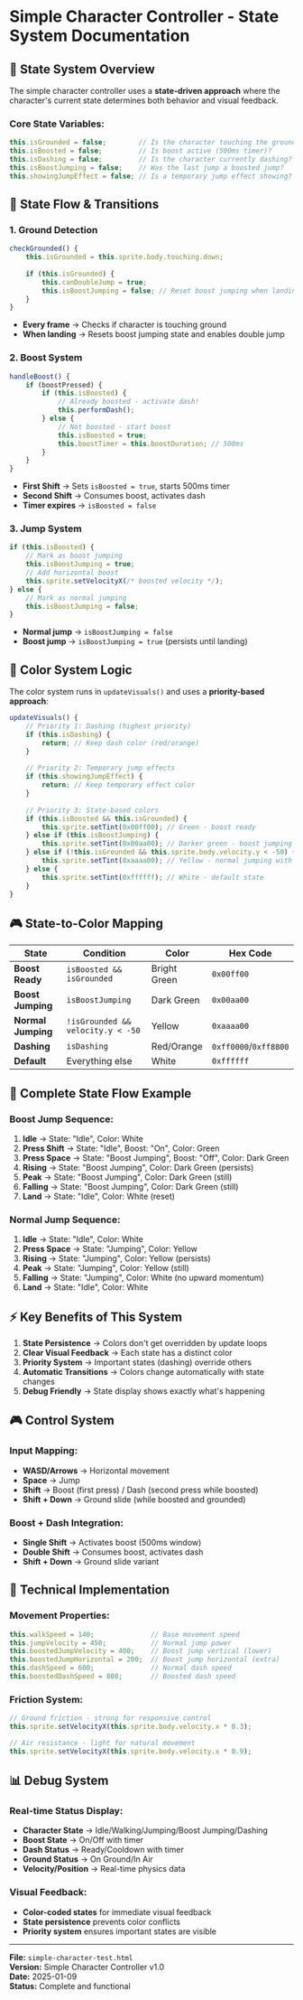 # Simple Character Controller - State System Documentation

## 🎯 **State System Overview**

The simple character controller uses a **state-driven approach** where the character's current state determines both behavior and visual feedback.

### **Core State Variables:**
```javascript
this.isGrounded = false;        // Is the character touching the ground?
this.isBoosted = false;         // Is boost active (500ms timer)?
this.isDashing = false;         // Is the character currently dashing?
this.isBoostJumping = false;    // Was the last jump a boosted jump?
this.showingJumpEffect = false; // Is a temporary jump effect showing?
```

## 🔄 **State Flow & Transitions**

### **1. Ground Detection**
```javascript
checkGrounded() {
    this.isGrounded = this.sprite.body.touching.down;
    
    if (this.isGrounded) {
        this.canDoubleJump = true;
        this.isBoostJumping = false; // Reset boost jumping when landing
    }
}
```
- **Every frame** → Checks if character is touching ground
- **When landing** → Resets boost jumping state and enables double jump

### **2. Boost System**
```javascript
handleBoost() {
    if (boostPressed) {
        if (this.isBoosted) {
            // Already boosted - activate dash!
            this.performDash();
        } else {
            // Not boosted - start boost
            this.isBoosted = true;
            this.boostTimer = this.boostDuration; // 500ms
        }
    }
}
```
- **First Shift** → Sets `isBoosted = true`, starts 500ms timer
- **Second Shift** → Consumes boost, activates dash
- **Timer expires** → `isBoosted = false`

### **3. Jump System**
```javascript
if (this.isBoosted) {
    // Mark as boost jumping
    this.isBoostJumping = true;
    // Add horizontal boost
    this.sprite.setVelocityX(/* boosted velocity */);
} else {
    // Mark as normal jumping
    this.isBoostJumping = false;
}
```
- **Normal jump** → `isBoostJumping = false`
- **Boost jump** → `isBoostJumping = true` (persists until landing)

## 🎨 **Color System Logic**

The color system runs in `updateVisuals()` and uses a **priority-based approach**:

```javascript
updateVisuals() {
    // Priority 1: Dashing (highest priority)
    if (this.isDashing) {
        return; // Keep dash color (red/orange)
    }
    
    // Priority 2: Temporary jump effects
    if (this.showingJumpEffect) {
        return; // Keep temporary effect color
    }
    
    // Priority 3: State-based colors
    if (this.isBoosted && this.isGrounded) {
        this.sprite.setTint(0x00ff00); // Green - boost ready
    } else if (this.isBoostJumping) {
        this.sprite.setTint(0x00aa00); // Darker green - boost jumping
    } else if (!this.isGrounded && this.sprite.body.velocity.y < -50) {
        this.sprite.setTint(0xaaaa00); // Yellow - normal jumping with momentum
    } else {
        this.sprite.setTint(0xffffff); // White - default state
    }
}
```

## 🎮 **State-to-Color Mapping**

| State | Condition | Color | Hex Code |
|-------|-----------|-------|----------|
| **Boost Ready** | `isBoosted && isGrounded` | Bright Green | `0x00ff00` |
| **Boost Jumping** | `isBoostJumping` | Dark Green | `0x00aa00` |
| **Normal Jumping** | `!isGrounded && velocity.y < -50` | Yellow | `0xaaaa00` |
| **Dashing** | `isDashing` | Red/Orange | `0xff0000`/`0xff8800` |
| **Default** | Everything else | White | `0xffffff` |

## 🔄 **Complete State Flow Example**

### **Boost Jump Sequence:**
1. **Idle** → State: "Idle", Color: White
2. **Press Shift** → State: "Idle", Boost: "On", Color: Green
3. **Press Space** → State: "Boost Jumping", Boost: "Off", Color: Dark Green
4. **Rising** → State: "Boost Jumping", Color: Dark Green (persists)
5. **Peak** → State: "Boost Jumping", Color: Dark Green (still)
6. **Falling** → State: "Boost Jumping", Color: Dark Green (still)
7. **Land** → State: "Idle", Color: White (reset)

### **Normal Jump Sequence:**
1. **Idle** → State: "Idle", Color: White
2. **Press Space** → State: "Jumping", Color: Yellow
3. **Rising** → State: "Jumping", Color: Yellow (persists)
4. **Peak** → State: "Jumping", Color: Yellow (still)
5. **Falling** → State: "Jumping", Color: White (no upward momentum)
6. **Land** → State: "Idle", Color: White

## ⚡ **Key Benefits of This System**

1. **State Persistence** → Colors don't get overridden by update loops
2. **Clear Visual Feedback** → Each state has a distinct color
3. **Priority System** → Important states (dashing) override others
4. **Automatic Transitions** → Colors change automatically with state changes
5. **Debug Friendly** → State display shows exactly what's happening

## 🎮 **Control System**

### **Input Mapping:**
- **WASD/Arrows** → Horizontal movement
- **Space** → Jump
- **Shift** → Boost (first press) / Dash (second press while boosted)
- **Shift + Down** → Ground slide (while boosted and grounded)

### **Boost + Dash Integration:**
- **Single Shift** → Activates boost (500ms window)
- **Double Shift** → Consumes boost, activates dash
- **Shift + Down** → Ground slide variant

## 🔧 **Technical Implementation**

### **Movement Properties:**
```javascript
this.walkSpeed = 140;              // Base movement speed
this.jumpVelocity = 450;           // Normal jump power
this.boostedJumpVelocity = 400;    // Boost jump vertical (lower)
this.boostedJumpHorizontal = 200;  // Boost jump horizontal (extra)
this.dashSpeed = 600;              // Normal dash speed
this.boostedDashSpeed = 800;       // Boosted dash speed
```

### **Friction System:**
```javascript
// Ground friction - strong for responsive control
this.sprite.setVelocityX(this.sprite.body.velocity.x * 0.3);

// Air resistance - light for natural movement
this.sprite.setVelocityX(this.sprite.body.velocity.x * 0.9);
```

## 📊 **Debug System**

### **Real-time Status Display:**
- **Character State** → Idle/Walking/Jumping/Boost Jumping/Dashing
- **Boost State** → On/Off with timer
- **Dash Status** → Ready/Cooldown with timer
- **Ground Status** → On Ground/In Air
- **Velocity/Position** → Real-time physics data

### **Visual Feedback:**
- **Color-coded states** for immediate visual feedback
- **State persistence** prevents color conflicts
- **Priority system** ensures important states are visible

---

**File:** `simple-character-test.html`  
**Version:** Simple Character Controller v1.0  
**Date:** 2025-01-09  
**Status:** Complete and functional
